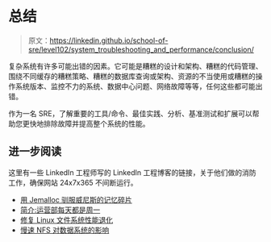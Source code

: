 # 总结

> 原文：<https://linkedin.github.io/school-of-sre/level102/system_troubleshooting_and_performance/conclusion/>

复杂系统有许多可能出错的因素。它可能是糟糕的设计和架构、糟糕的代码管理、围绕不同缓存的糟糕策略、糟糕的数据库查询或架构、资源的不当使用或糟糕的操作系统版本、监控不力的系统、数据中心问题、网络故障等等，任何这些都可能出错。

作为一名 SRE，了解重要的工具/命令、最佳实践、分析、基准测试和扩展可以帮助您更快地排除故障并提高整个系统的性能。

## 进一步阅读

这里有一些 LinkedIn 工程师写的 LinkedIn 工程博客的链接，关于他们做的消防工作，确保网站 24x7x365 不间断运行。

*   [用 Jemalloc 驯服威尼斯的记忆碎片](https://engineering.linkedin.com/blog/2021/taming-memory-fragmentation-in-venice-with-jemalloc)
*   [简介:运营部每天都是周一](https://www.linkedin.com/pulse/introduction-every-day-monday-operations-benjamin-purgason)
*   [修复 Linux 文件系统性能退化](https://engineering.linkedin.com/blog/2020/fixing-linux-filesystem-performance-regressions)
*   [慢速 NFS 对数据系统的影响](https://engineering.linkedin.com/blog/2020/the-impact-of-slow-nfs-on-data-systems)